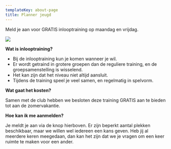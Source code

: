 ```yaml
---
templateKey: about-page
title: Planner jeugd
---
```


Meld je aan voor GRATIS inlooptraining op maandag en vrijdag.

<a href="https://eu.jotform.com/Kuijken/inloop-training"><img src="https://res.cloudinary.com/junior-joy/image/upload/v1588190997/inloop_drilul.png"></a>
 
 
<b>Wat is inlooptraining?</b></p>

- Bij de inlooptraining kun je komen wanneer je wil. 
- Er wordt getraind in grotere groepen dan de reguliere training, en de groepsamenstelling is wisselend. 
- Het kan zijn dat het niveau niet altijd aansluit. 
- Tijdens de training speel je veel samen, en regelmatig in spelvorm.

<b>Wat gaat het kosten?</b></p>

Samen met de club hebben we besloten deze training GRATIS aan te bieden tot aan de zomervakantie. 

<b>Hoe kan ik me aanmelden?</b></p>

Je meldt je aan via de knop hierboven. Er zijn beperkt aantal plekken beschikbaar, maar we willen wel iedereen een kans geven. 
Heb jij al meerdere keren meegedaan, dan kan het zijn dat we je vragen om een keer ruimte te maken voor een ander. 
